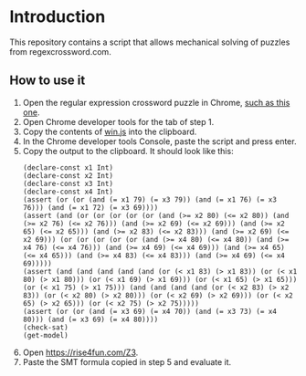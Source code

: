 # Introduction
This repository contains a script that allows mechanical solving of puzzles from regexcrossword.com.
## How to use it
1. Open the regular expression crossword puzzle in Chrome, [such as this one](https://regexcrossword.com/challenges/beginner/puzzles/1).
1. Open Chrome developer tools for the tab of step 1.
1. Copy the contents of [win.js](win.js) into the clipboard.
1. In the Chrome developer tools Console, paste the script and press enter.
1. Copy the output to the clipboard. It should look like this:
    ```
    (declare-const x1 Int)
    (declare-const x2 Int)
    (declare-const x3 Int)
    (declare-const x4 Int)
    (assert (or (or (and (= x1 79) (= x3 79)) (and (= x1 76) (= x3 76))) (and (= x1 72) (= x3 69))))
    (assert (and (or (or (or (or (or (and (>= x2 80) (<= x2 80)) (and (>= x2 76) (<= x2 76))) (and (>= x2 69) (<= x2 69))) (and (>= x2 65) (<= x2 65))) (and (>= x2 83) (<= x2 83))) (and (>= x2 69) (<= x2 69))) (or (or (or (or (or (and (>= x4 80) (<= x4 80)) (and (>= x4 76) (<= x4 76))) (and (>= x4 69) (<= x4 69))) (and (>= x4 65) (<= x4 65))) (and (>= x4 83) (<= x4 83))) (and (>= x4 69) (<= x4 69)))))
    (assert (and (and (and (and (and (or (< x1 83) (> x1 83)) (or (< x1 80) (> x1 80))) (or (< x1 69) (> x1 69))) (or (< x1 65) (> x1 65))) (or (< x1 75) (> x1 75))) (and (and (and (and (or (< x2 83) (> x2 83)) (or (< x2 80) (> x2 80))) (or (< x2 69) (> x2 69))) (or (< x2 65) (> x2 65))) (or (< x2 75) (> x2 75)))))
    (assert (or (or (and (= x3 69) (= x4 70)) (and (= x3 73) (= x4 80))) (and (= x3 69) (= x4 80))))
    (check-sat)
    (get-model)
    ```
1. Open https://rise4fun.com/Z3.
1. Paste the SMT formula copied in step 5 and evaluate it.
